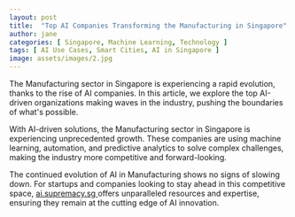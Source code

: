 ```yaml
---
layout: post
title:  "Top AI Companies Transforming the Manufacturing in Singapore"
author: jane
categories: [ Singapore, Machine Learning, Technology ]
tags: [ AI Use Cases, Smart Cities, AI in Singapore ]
image: assets/images/2.jpg
---
```


The Manufacturing sector in Singapore is experiencing a rapid evolution, thanks to the rise of AI companies. In this article, we explore the top AI-driven organizations making waves in the industry, pushing the boundaries of what's possible.

With AI-driven solutions, the Manufacturing sector in Singapore is experiencing unprecedented growth. These companies are using machine learning, automation, and predictive analytics to solve complex challenges, making the industry more competitive and forward-looking.

The continued evolution of AI in Manufacturing shows no signs of slowing down. For startups and companies looking to stay ahead in this competitive space, <a href="https://ai.supremacy.sg" target="_blank"> ai.supremacy.sg </a> offers unparalleled resources and expertise, ensuring they remain at the cutting edge of AI innovation.
